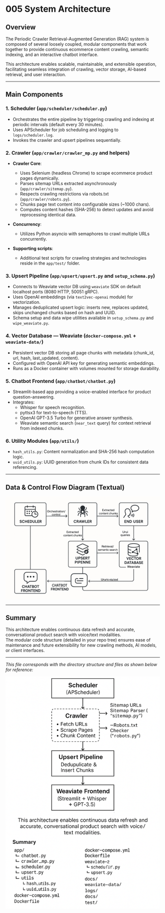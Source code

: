 # 005 System Architecture

## Overview

The Periodic Crawler Retrieval-Augmented Generation (RAG) system is composed of several loosely coupled, modular components that work together to provide continuous ecommerce content crawling, semantic indexing, and an interactive chatbot interface.

This architecture enables scalable, maintainable, and extensible operation, facilitating seamless integration of crawling, vector storage, AI-based retrieval, and user interaction.

---

## Main Components

### 1. Scheduler (`app/scheduler/scheduler.py`)

- Orchestrates the entire pipeline by triggering crawling and indexing at periodic intervals (default every 30 minutes).
- Uses APScheduler for job scheduling and logging to `logs/scheduler.log`.
- Invokes the crawler and upsert pipelines sequentially.

### 2. Crawler (`app/crawler/crawler_mp.py` and helpers)

- **Crawler Core**:  
  - Uses Selenium (headless Chrome) to scrape ecommerce product pages dynamically.  
  - Parses sitemap URLs extracted asynchronously (`app/crawler/sitemap.py`).  
  - Respects crawling restrictions via robots.txt (`app/crawler/robots.py`).  
  - Chunks page text content into configurable sizes (~1000 chars).  
  - Computes content hashes (SHA-256) to detect updates and avoid reprocessing identical data.  

- **Concurrency**:  
  - Utilizes Python asyncio with semaphores to crawl multiple URLs concurrently.  

- **Supporting scripts**:  
  - Additional test scripts for crawling strategies and technologies reside in the `app/test/` folder.

### 3. Upsert Pipeline (`app/upsert/upsert.py` and `setup_schema.py`)

- Connects to Weaviate vector DB using `weaviate` SDK on default localhost ports (8080 HTTP, 50051 gRPC).  
- Uses OpenAI embeddings (via `text2vec-openai` module) for vectorization.  
- Manages deduplicated upsert logic: inserts new, replaces updated, skips unchanged chunks based on hash and UUID.  
- Schema setup and data wipe utilities available in `setup_schema.py` and `wipe_weaviate.py`.

### 4. Vector Database — Weaviate (`docker-compose.yml` + `weaviate-data/`)

- Persistent vector DB storing all page chunks with metadata (chunk_id, url, hash, last_updated, content).  
- Configured with OpenAI API key for generating semantic embeddings.  
- Runs as a Docker container with volumes mounted for storage durability.

### 5. Chatbot Frontend (`app/chatbot/chatbot.py`)

- Streamlit-based app providing a voice-enabled interface for product question-answering.  
- Integrates:  
  - Whisper for speech recognition.  
  - pyttsx3 for text-to-speech (TTS).  
  - OpenAI GPT-3.5 Turbo for generative answer synthesis.  
  - Weaviate semantic search (`near_text` query) for context retrieval from indexed chunks.

### 6. Utility Modules (`app/utils/`)

- `hash_utils.py`: Content normalization and SHA-256 hash computation logic.  
- `uuid_utils.py`: UUID generation from chunk IDs for consistent data referencing.

---

## Data & Control Flow Diagram (Textual)


![alt text](image.png)


---

## Summary

This architecture enables continuous data refresh and accurate, conversational product search with voice/text modalities.  
The modular code structure (detailed in your repo tree) ensures ease of maintenance and future extensibility for new crawling methods, AI models, or client interfaces.

---

*This file corresponds with the directory structure and files as shown below for reference:*


![alt text](image-1.png)

